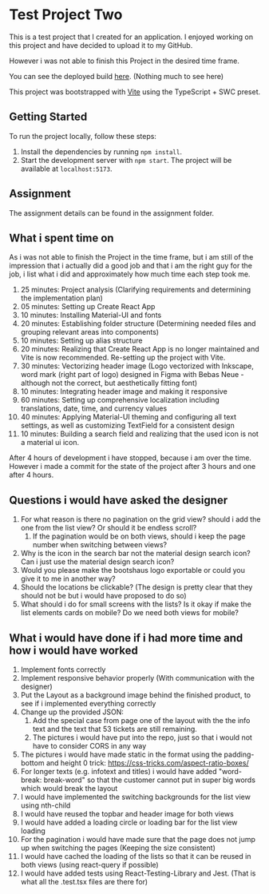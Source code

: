# Test Project Two

This is a test project that I created for an application. I enjoyed working on this project and have decided to upload it to my GitHub.

However i was not able to finish this Project in the desired time frame.

You can see the deployed build [here](https://neon-moxie-6894f4.netlify.app/). (Nothing much to see here)

This project was bootstrapped with [Vite](https://vitejs.dev/) using the TypeScript + SWC preset.

## Getting Started

To run the project locally, follow these steps:

1. Install the dependencies by running `npm install`.
2. Start the development server with `npm start`. The project will be available at `localhost:5173`.

## Assignment

The assignment details can be found in the assignment folder.

## What i spent time on

As i was not able to finish the Project in the time frame, but i am still of the impression that i actually did a good job and that i am the right guy for the job, i list what i did and approximately how much time each step took me.

1. 25 minutes: Project analysis (Clarifying requirements and determining the implementation plan)
2. 05 minutes: Setting up Create React App
3. 10 minutes: Installing Material-UI and fonts
4. 20 minutes: Establishing folder structure (Determining needed files and grouping relevant areas into components)
5. 10 minutes: Setting up alias structure
6. 20 minutes: Realizing that Create React App is no longer maintained and Vite is now recommended. Re-setting up the project with Vite.
7. 30 minutes: Vectorizing header image (Logo vectorized with Inkscape, word mark (right part of logo) designed in Figma with Bebas Neue - although not the correct, but aesthetically fitting font)
8. 10 minutes: Integrating header image and making it responsive
9. 60 minutes: Setting up comprehensive localization including translations, date, time, and currency values
10. 40 minutes: Applying Material-UI theming and configuring all text settings, as well as customizing TextField for a consistent design
11. 10 minutes: Building a search field and realizing that the used icon is not a material ui icon.

After 4 hours of development i have stopped, because i am over the time. However i made a commit for the state of the project after 3 hours and one after 4 hours.

## Questions i would have asked the designer

1. For what reason is there no pagination on the grid view? should i add the one from the list view? Or should it be endless scroll?
   1. If the pagination would be on both views, should i keep the page number when switching between views?
2. Why is the icon in the search bar not the material design search icon? Can i just use the material design search icon?
3. Would you please make the bootshaus logo exportable or could you give it to me in another way?
4. Should the locations be clickable? (The design is pretty clear that they should not be but i would have proposed to do so)
5. What should i do for small screens with the lists? Is it okay if make the list elements cards on mobile? Do we need both views for mobile?

## What i would have done if i had more time and how i would have worked

1. Implement fonts correctly
2. Implement responsive behavior properly (With communication with the designer)
3. Put the Layout as a background image behind the finished product, to see if i implemented everything correctly
4. Change up the provided JSON:
   1. Add the special case from page one of the layout with the the info text and the text that 53 tickets are still remaining.
   2. The pictures i would have put into the repo, just so that i would not have to consider CORS in any way
5. The pictures i would have made static in the format using the padding-bottom and height 0 trick: https://css-tricks.com/aspect-ratio-boxes/
6. For longer texts (e.g. infotext and titles) i would have added "word-break: break-word" so that the customer cannot put in super big words which would break the layout
7. I would have implemented the switching backgrounds for the list view using nth-child
8. I would have reused the topbar and header image for both views
9. I would have added a loading circle or loading bar for the list view loading
10. For the pagination i would have made sure that the page does not jump up when switching the pages (Keeping the size consistent)
11. I would have cached the loading of the lists so that it can be reused in both views (using react-query if possible)
12. I would have added tests using React-Testing-Library and Jest. (That is what all the .test.tsx files are there for)
